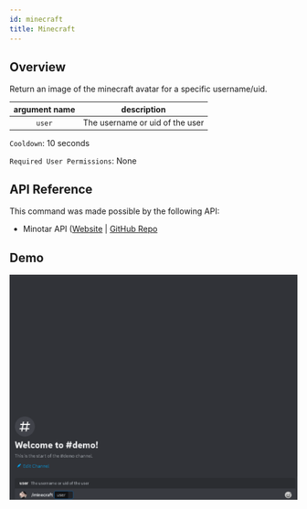 ```yaml
---
id: minecraft
title: Minecraft
---
```


## Overview

Return an image of the minecraft avatar for a specific username/uid.

| argument name |           description           |
| :-----------: | :-----------------------------: |
|    `user`     | The username or uid of the user |

`Cooldown`: 10 seconds

`Required User Permissions`: None

## API Reference

This command was made possible by the following API:

- Minotar API ([Website](https://minotar.net/) | [GitHub Repo](https://github.com/minotar/imgd)

## Demo

![Minecraft Command Demo Gif](../../../public/info/minecraft.gif)
